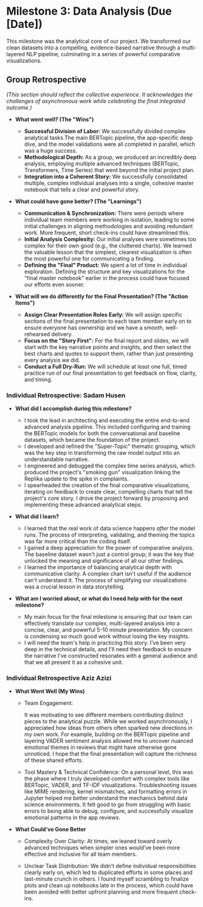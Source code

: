 # Milestone 3: Data Analysis (Due [Date])

This milestone was the analytical core of our project. We transformed our clean
datasets into a compelling, evidence-based narrative through a multi-layered NLP
pipeline, culminating in a series of powerful comparative visualizations.

## Group Retrospective

*(This section should reflect the collective experience. It acknowledges the challenges
of asynchronous work while celebrating the final integrated outcome.)*

* **What went well? (The "Wins")**
  * **Successful Division of Labor:** We successfully divided complex analytical
  tasks.The main BERTopic pipeline, the app-specific deep dive, and the model validations
  were all completed in parallel, which was a huge success.
  * **Methodological Depth:** As a group, we produced an incredibly deep analysis,
  employing multiple advanced techniques (BERTopic, Transformers, Time Series) that
  went beyond the initial project plan.
  * **Integration into a Coherent Story:** We successfully consolidated multiple,
  complex individual analyses into a single, cohesive master notebook that tells
  a clear and powerful story.

* **What could have gone better? (The "Learnings")**
  * **Communication & Synchronization:** There were periods where individual team
  members were working in isolation, leading to some initial challenges in aligning
  methodologies and avoiding redundant work. More frequent, short check-ins could
  have streamlined this.
  * **Initial Analysis Complexity:** Our initial analyses were sometimes too complex
  for their own good (e.g., the cluttered charts). We learned the valuable lesson
  that the simplest, clearest visualization is often the most powerful one for
  communicating a finding.
  * **Defining the "Final" Product:** We spent a lot of time in individual exploration.
  Defining the structure and key visualizations for the "final master notebook"
  earlier in the process could have focused our efforts even sooner.

* **What will we do differently for the Final Presentation? (The "Action Items")**
  * **Assign Clear Presentation Roles Early:** We will assign specific sections
  of the final presentation to each team member early on to ensure everyone has
  ownership and we have a smooth, well-rehearsed delivery.
  * **Focus on the "Story First":** For the final report and slides, we will start
  with the key narrative points and insights, and then select the best charts and
  quotes to support them, rather than just presenting every analysis we did.
  * **Conduct a Full Dry-Run:** We will schedule at least one full, timed practice
  run of our final presentation to get feedback on flow, clarity, and timing.

### Individual Retrospective:  Sadam Husen

* **What did I accomplish during this milestone?**
  * I took the lead in architecting and executing the entire end-to-end advanced
  analysis pipeline. This included configuring and training the BERTopic models
  for both the conversational and baseline datasets, which became the foundation
  of the project.
  * I developed and refined the "Super-Topic" thematic grouping, which was the
  key step in transforming the raw model output into an understandable narrative.
  * I engineered and debugged the complex time series analysis, which produced
  the project's "smoking gun" visualization linking the Replika update to the
  spike in complaints.
  * I spearheaded the creation of the final comparative visualizations, iterating
  on feedback to create clear, compelling charts that tell the project's core story.
  I drove the project forward by proposing and implementing these advanced analytical
  steps.

* **What did I learn?**
  * I learned that the real work of data science happens *after* the model runs.
  The process of interpreting, validating, and theming the topics was far more
  critical than the coding itself.
  * I gained a deep appreciation for the power of comparative analysis. The
  baseline dataset wasn't just a control group; it was the key that unlocked the
  meaning and significance of all our other findings.
  * I learned the importance of balancing analytical depth with communicative clarity.
  A complex chart isn't useful if the audience can't understand it. The process of
  simplifying our visualizations was a crucial lesson in data storytelling.

* **What am I worried about, or what do I need help with for the next milestone?**
  * My main focus for the final milestone is ensuring that our team can effectively
  translate our complex, multi-layered analysis into a concise, clear, and powerful
  5-10 minute presentation. My concern is condensing so much good work without losing
  the key insights.
  * I will need the team's help in practicing this story. I've been very deep in
  the technical details, and I'll need their feedback to ensure the narrative
  I've constructed resonates with a general audience and that we all present it
  as a cohesive unit.

### Individual Retrospective Aziz Azizi

* **What Went Well (My Wins)**

  * Team Engagement:

    It was motivating to see different members contributing distinct pieces to
    the analytical puzzle. While we worked asynchronously, I appreciated how
    ideas from others often sparked new directions in my own work. For example,
    building on the BERTopic pipeline and layering VADER sentiment analysis
    allowed me to uncover nuanced emotional themes in reviews that might have
    otherwise gone unnoticed. I hope that the final presentation will capture
    the richness of these shared efforts.

  * Tool Mastery & Technical Confidence:
    On a personal level, this was the phase where I truly developed comfort
    with complex tools like BERTopic, VADER, and TF-IDF visualizations.
    Troubleshooting issues like MIME rendering, kernel mismatches, and formatting
    errors in Jupyter helped me better understand the mechanics behind data
    science environments. It felt good to go from struggling with basic errors
    to being able to debug, configure, and successfully visualize emotional
    patterns in the app reviews.

* **What Could’ve Gone Better**
  * Complexity Over Clarity:
    At times, we leaned toward overly advanced techniques when simpler ones
    would’ve been more effective and inclusive for all team members.

  * Unclear Task Distribution:
    We didn’t define individual responsibilities clearly early on, which led to
    duplicated efforts in some places and last-minute crunch in others. I found
    myself scrambling to finalize plots and clean up notebooks late in the
    process, which could have been avoided with better upfront planning and more
    frequent check-ins.
